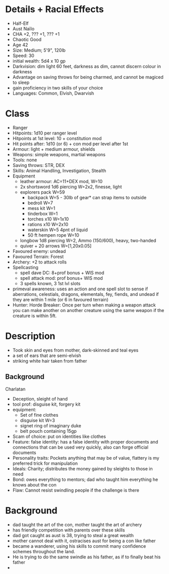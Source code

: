 # Details + Racial Effects
- Half-Elf
- Aust Naïlo
- CHA +2, ??? +1, ??? +1
- Chaotic Good
- Age 42
- Size: Medium; 5'9", 120lb
- Speed: 30
- initial wealth: 5d4 x 10 gp
- Darkvision: dim light 60 feet, darkness as dim, cannot discern colour in darkness
- Advantage on saving throws for being charmed, and cannot be magiced to sleep
- gain proficiency in two skills of your choice
- Languages: Common, Elvish, Dwarvish

# Class 
- Ranger
- Hitpoints: 1d10 per ranger level
- Hitpoints at 1st level: 10 + constitution mod
- Hit points after: 1d10 (or 6) + con mod per level after 1st
- Armour: light + medium armour, shields
- Weapons: simple weapons, martial weapons
- Tools: none
- Saving throws: STR, DEX
- Skills: Animal Handling, Investigation, Stealth
- Equipment 
	- leather armour: AC=11+DEX mod, W=10
	- 2x shortsword 1d6 piercing W=2x2, finesse, light
	- explorers pack W=59
		- backpack W=5 - 30lb of gear* can strap items to outside
		- bedroll W=7
		- mess kit W=1
		- tinderbox W=1
		- torches x10 W=1x10
		- rations x10 W=2x10
		- waterskin W=5 4pnt of liquid
		- 50 ft hempen rope W=10
	- longbow 1d8 piercing W=2, Ammo (150/600), heavy, two-handed
	- quiver + 20 arrows W=[1,20x0.05]
- Favoured enemy: undead
- Favoured Terrain: Forest
- Archery: +2 to attack rolls
- Spellcasting
	- spell dave DC: 8+prof bonus + WIS mod
	- spell attack mod: prof bonus+ WIS mod
	- 3 spells known, 3 1st lvl slots
- primeval awareness: uses an action and one spell slot to sense if aberrations, celestials, dragons, elementals, fey, fiends, and undead if they are within 1 mile (or 6 in favoured terrain)
- Hunter: Horde Breaker: Once per turn when making a weapon attack you can make another on another creature using the same weapon if the creature is within 5ft. 

# Description
- Took skin and eyes from mother, dark-skinned and teal eyes
- a set of ears that are semi-elvish
- striking white hair taken from father
## Background
Charlatan
- Deception, sleight of hand
- tool prof: disguise kit, forgery kit
- equipment:
	- Set of fine clothes
	- disguise kit W=3
	- signet ring of imaginary duke
	- belt pouch containing 15gp
- Scam of choice: put on identities like clothes
- Feature: false identity: has a false identity with proper documents and connections that can be used very quickly, also can forge official documents
- Personality traits: Pockets anything that may be of value, flattery is my preferred trick for manipulation
- Ideals: Charity; distributes the money gained by sleights to those in need
- Bond: owes everything to mentors; dad who taught him everything he knows about the con
- Flaw: Cannot resist swindling people if the challenge is there
# Background
- dad taught the art of the con, mother taught the art of archery
- has friendly competition with parents over these skills
- dad got caught as aust is 38, trying to steal a great wealth
- mother cannot deal with it, ostracises aust for being a con like father
- became a wanderer, using his skills to commit many confidence schemes throughout the land.
- He is trying to do the same swindle as his father, as if to finally beat his father
- 